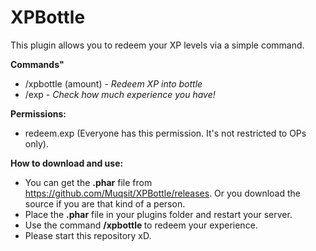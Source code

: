 # XPBottle
This plugin allows you to redeem your XP levels via a simple command.

**Commands"**
- /xpbottle (amount) - *Redeem XP into bottle*
- /exp - *Check how much experience you have!*

**Permissions:**
- redeem.exp (Everyone has this permission. It's not restricted to OPs only).

**How to download and use:**
- You can get the **.phar** file from https://github.com/Muqsit/XPBottle/releases. Or you download the source if you are that kind of a person.
- Place the **.phar** file in your plugins folder and restart your server.
- Use the command **/xpbottle <amount>** to redeem your experience.
- Please start this repository xD.

